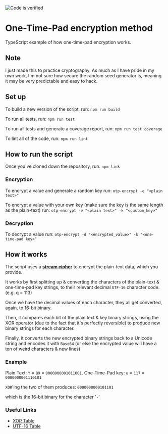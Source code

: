 ![Code is verified](https://github.com/jamesnixon197/one-time-pad-encryption/workflows/Code%20verification/badge.svg?branch=main)
# One-Time-Pad encryption method
TypeScript example of how one-time-pad encryption works.

## Note

I just made this to practice cryptography. As much as I have pride in my own work, I'm not sure how secure the random seed generator is, meaning it may be very predictable and easy to hack.

## Set up

To build a new version of the script, run:
`npm run build`

To run all tests, run:
`npm run test`

To run all tests and generate a coverage report, run:
`npm run test:coverage`

To lint all of the code, run:
`npm run lint`

## How to run the script

Once you've cloned down the repository, run:
`npm link`

### Encryption

To encrypt a value and generate a random key run:
`otp-encrypt -e "<plain text>"`

To encrypt a value with your own key (make sure the key is the same length as the plain-text) run:
`otp-encrypt -e "<plain text>" -k "<custom_key>"`

### Decryption

To decrypt a value run:
`otp-encrypt -d "<encrypted_value>" -k "<one-time-pad key>"`

## How it works

The script uses a [**stream cipher**](https://www.youtube.com/watch?v=rAFNmO-4CIA) to encrypt the plain-text data, which you provide.

It works by first splitting up & converting the characters of the plain-text &
one-time-pad key strings, to their relevant decimal `UTF-16` character code. (e.g. q = 113)

Once we have the decimal values of each character, they all get converted, again, to 16-bit binary.

Then, it compares each bit of the plain text & key binary
strings, using the XOR operator (due to the fact that it's perfectly reversible)
to produce new binary strings for each character.

Finally, it converts the new encrypted binary strings back to a Unicode string and encodes it with `Base64` (or else the encrypted value will have a ton of weird characters & new lines)

### Example
Plain Text: `Y` = `89` = `0000000001011001`.
One-Time-Pad key: `u` = `117` = `0000000001110101`

`XOR`'ing the two of them produces:
`0000000000101101`

which is the 16-bit binary for the character '`-`'

### Useful Links

- [XOR Table](https://www.allaboutcircuits.com/textbook/digital/chpt-8/karnaugh-maps-truth-tables-boolean-expressions/)
- [UTF-16 Table](https://asecuritysite.com/coding/asc2)

